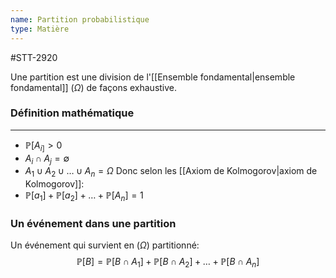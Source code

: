 ```yaml
---
name: Partition probabilistique
type: Matière
---
```

#STT-2920

Une partition est une division de l'[[Ensemble fondamental|ensemble fondamental]] ($\Omega$) de façons exhaustive.

### Définition mathématique
---
 - $\mathbb{P}[A_{i]}> 0$
 - $A_{i} \cap A_{j} = \emptyset$
 - $A_{1} \cup A_{2} \cup \dots \cup A_{n} = \Omega$
Donc selon les [[Axiom de Kolmogorov|axiom de Kolmogorov]]:
 - $\mathbb{P}[a_{1}] + \mathbb{P}[a_{2}] + \dots + \mathbb{P}[A_{n}] = 1$

### Un événement dans une partition
Un événement qui survient en ($\Omega$) partitionné:
$$\mathbb{P}[B] = \mathbb{P}[B \cap A_{1}]+ \mathbb{P}[B \cap A_{2}] + \dots + \mathbb{P}[B \cap A_{n}]$$